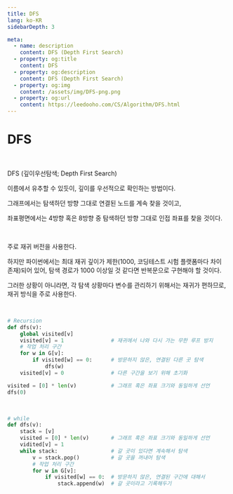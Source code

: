 ```yaml
---
title: DFS
lang: ko-KR
sidebarDepth: 3

meta:
  - name: description
    content: DFS (Depth First Search)
  - property: og:title
    content: DFS
  - property: og:description
    content: DFS (Depth First Search)
  - property: og:img
    content: /assets/img/DFS-png.png
  - property: og:url
    content: https://leedooho.com/CS/Algorithm/DFS.html
---
```


# DFS

<br>

DFS (깊이우선탐색; Depth First Search)

이름에서 유추할 수 있듯이, 깊이를 우선적으로 확인하는 방법이다.

그래프에서는 탐색하던 방향 그대로 연결된 노드를 계속 찾을 것이고,

좌표평면에서는 4방향 혹은 8방향 중 탐색하던 방향 그대로 인접 좌표를 찾을 것이다.

<br>

주로 재귀 버전을 사용한다.

하지만 파이썬에서는  최대 재귀 깊이가 제한(1000, 코딩테스트 시험 플랫폼마다 차이 존재)되어 있어, 탐색 경로가 1000 이상일 것 같다면 반복문으로 구현해야 할 것이다.

그러한 상황이 아니라면, 각 탐색 상황마다 변수를 관리하기 위해서는 재귀가 편하므로, 재귀 방식을 주로 사용한다.

<br>

```python
# Recursion
def dfs(v):
    global visited[v]
    visited[v] = 1               # 재귀에서 나와 다시 가는 무한 루프 방지
    # 작업 처리 구간
    for w in G[v]:
        if visited[w] == 0:      # 방문하지 않은, 연결된 다른 곳 탐색
            dfs(w)
    visited[v] = 0               # 다른 구간을 보기 위해 초기화

visited = [0] * len(v)           # 그래프 혹은 좌표 크기와 동일하게 선언
dfs(0)
```

<br>

```python
# while
def dfs(v):
    stack = [v]
    visited = [0] * len(v)       # 그래프 혹은 좌표 크기와 동일하게 선언
    vidited[v] = 1
    while stack:                 # 갈 곳이 있다면 계속해서 탐색
        v = stack.pop()          # 갈 곳을 꺼내어 탐색
        # 작업 처리 구간
        for w in G[v]:
            if visited[w] == 0:  # 방문하지 않은, 연결된 구간에 대해서
                stack.append(w)  # 갈 곳이라고 기록해두기
```

<br>